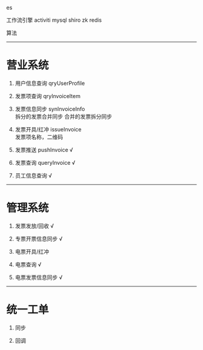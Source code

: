 es

工作流引擎 activiti
mysql
shiro
zk
redis

算法

-------------------------


# 营业系统 

1. 用户信息查询 qryUserProfile 

2. 发票项查询 qryInvoiceItem 

3. 发票信息同步 synInvoiceInfo  
拆分的发票合并同步
合并的发票拆分同步

4. 发票开具/红冲 issueInvoice  
发票项名称，二维码	

5. 发票推送 pushInvoice √

6. 发票查询 queryInvoice √

7. 员工信息查询 √

------------------------------

# 管理系统
1. 发票发放/回收 √

2. 专票开票信息同步 √

3. 电票开具/红冲 

4. 电票查询 √

5. 电票发票信息同步 √

---------------------------

# 统一工单

1. 同步

2. 回调 
